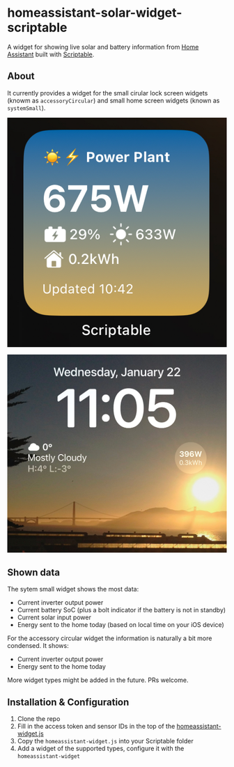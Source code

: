 # homeassistant-solar-widget-scriptable

A widget for showing live solar and battery information from [Home Assistant](https://www.home-assistant.io) built with [Scriptable](http://scriptable.app).

## About

It currently provides a widget for the small cirular lock screen widgets (knowm as `accessoryCircular`) and small home screen widgets (known as `systemSmall`). 

![System Small Widget](img/system-small.jpeg)

![Accessory Circular Widget](img/accessory-circular.jpeg)

## Shown data

The sytem small widget shows the most data:

- Current inverter output power
- Current battery SoC (plus a bolt indicator if the battery is not in standby)
- Current solar input power
- Energy sent to the home today (based on local time on your iOS device)

For the accessory circular widget the information is naturally a bit more condensed. It shows:

- Current inverter output power
- Energy sent to the home today

More widget types might be added in the future. PRs welcome.

## Installation & Configuration

1. Clone the repo
2. Fill in the access token and sensor IDs in the top of the [homeassistant-widget.js](homeassistant-widget.js)
3. Copy the `homeassistant-widget.js` into your Scriptable folder
4. Add a widget of the supported types, configure it with the `homeassistant-widget` 

